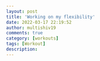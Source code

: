 ```yaml
---
layout: post
title: 'Working on my flexibility'
date: 2022-03-17 22:19:52
author: multishiv19
comments: true
category: [workouts]
tags: [Workout]
description: 
---
```


<div width='100%' class='strava-embed-placeholder' data-embed-type='activity' data-embed-id='6837043196'></div>
<script src='https://strava-embeds.com/embed.js'></script>
